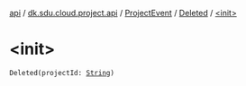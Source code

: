 [api](../../../index.md) / [dk.sdu.cloud.project.api](../../index.md) / [ProjectEvent](../index.md) / [Deleted](index.md) / [&lt;init&gt;](./-init-.md)

# &lt;init&gt;

`Deleted(projectId: `[`String`](https://kotlinlang.org/api/latest/jvm/stdlib/kotlin/-string/index.html)`)`